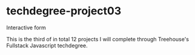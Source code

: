 # techdegree-project03
Interactive form

This is the third of in total 12 projects I will complete through Treehouse's Fullstack Javascript techdegree. 

